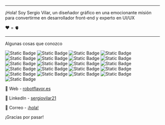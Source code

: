 
----------------------

¡Hola! Soy Sergio Vilar, un diseñador gráfico en una emocionante misión para convertirme en desarrollador front-end y experto en UI/UX

❤️ = 🫀

-----

Algunas cosas que conozco

![Static Badge](https://img.shields.io/badge/HTML5-%23E34F26?style=flat&logo=html5&logoColor=white)
![Static Badge](https://img.shields.io/badge/CSS3-%231572B6?style=flat&logo=css3&logoColor=white)
![Static Badge](https://img.shields.io/badge/JavaScript-%23F7DF1E?style=flat&logo=javascript&logoColor=white)
![Static Badge](https://img.shields.io/badge/Bootstrap-%237952B3?style=flat&logo=bootstrap&logoColor=white)
![Static Badge](https://img.shields.io/badge/C%23-%23512BD4?style=flat&logo=csharp&logoColor=white)
![Static Badge](https://img.shields.io/badge/SQL-%23003B57?logo=sqlite&logoColor=white)
![Static Badge](https://img.shields.io/badge/GitHub-%23181717?style=flat&logo=github&logoColor=white)
![Static Badge](https://img.shields.io/badge/Git-%23F05032?style=flat&logo=git&logoColor=white)
![Static Badge](https://img.shields.io/badge/Acrobat%20DC-%23EC1C24?style=flat&logo=adobeacrobatreader&logoColor=white)
![Static Badge](https://img.shields.io/badge/Illustrator-%23FF9A00?style=flat&logo=adobeillustrator&logoColor=white)
![Static Badge](https://img.shields.io/badge/InDesign-%23FF3366?style=flat&logo=adobeindesign&logoColor=white)
![Static Badge](https://img.shields.io/badge/Photoshop-%2331A8FF?style=flat&logo=adobephotoshop&logoColor=white)
![Static Badge](https://img.shields.io/badge/Dreamweaver-purple?style=flat&logo=adobedreamweaver&logoColor=white)
![Static Badge](https://img.shields.io/badge/Adobe%20Xd-%23FF61F6?style=flat&logo=adobexd&logoColor=white)
![Static Badge](https://img.shields.io/badge/Figma-%23F24E1E?style=flat&logo=figma&logoColor=white)
![Static Badge](https://img.shields.io/badge/Affinity%20Designer-%23134881?style=flat&logo=affinitydesigner&logoColor=white)
![Static Badge](https://img.shields.io/badge/Affinity%20Photo-%234E3188?style=flat&logo=affinityphoto&logoColor=white)
![Static Badge](https://img.shields.io/badge/Visual%20Studio-%235C2D91?style=flat&logo=visualstudio&logoColor=white)
![Static Badge](https://img.shields.io/badge/VS%20Code-%23007ACC?style=flat&logo=visualstudiocode&logoColor=white)
![Static Badge](https://img.shields.io/badge/SublimeText-%23FF9800?style=flat&logo=sublimetext&logoColor=white)
![Static Badge](https://img.shields.io/badge/Arduino-%2300878F?style=flat&logo=arduino&logoColor=white)


🌟 Web -  [robotflavor.es](https://robotflavor.es/) 


🔨 LinkedIn -  [sergiovilar21](https://linkedin.com/in/sergiovilar21/) 


📨 Correo -  <a href="mailto:hola@robotflavor.es">¡hola!</a>

¡Gracias por pasar! 
<!---
<h1>Sergio Vilar</h1> 

sergio21/sergio21 is a ✨ special ✨ repository because its `README.md` (this file) appears on your GitHub profile.
You can click the Preview link to take a look at your changes.
--->
